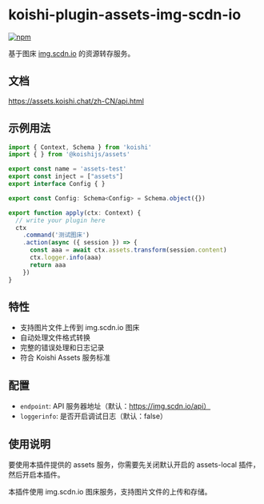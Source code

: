 # koishi-plugin-assets-img-scdn-io

[![npm](https://img.shields.io/npm/v/koishi-plugin-assets-img-scdn-io?style=flat-square)](https://www.npmjs.com/package/koishi-plugin-assets-img-scdn-io)


基于图床 [img.scdn.io](https://img.scdn.io/) 的资源转存服务。

## 文档

<https://assets.koishi.chat/zh-CN/api.html>

## 示例用法
```ts
import { Context, Schema } from 'koishi'
import { } from '@koishijs/assets'

export const name = 'assets-test'
export const inject = ["assets"]
export interface Config { }

export const Config: Schema<Config> = Schema.object({})

export function apply(ctx: Context) {
  // write your plugin here
  ctx
    .command('测试图床')
    .action(async ({ session }) => {
      const aaa = await ctx.assets.transform(session.content)
      ctx.logger.info(aaa)
      return aaa
    })
}

```

## 特性

- 支持图片文件上传到 img.scdn.io 图床
- 自动处理文件格式转换
- 完整的错误处理和日志记录
- 符合 Koishi Assets 服务标准

## 配置

- `endpoint`: API 服务器地址（默认：https://img.scdn.io/api）
- `loggerinfo`: 是否开启调试日志（默认：false）

## 使用说明

要使用本插件提供的 assets 服务，你需要先关闭默认开启的 assets-local 插件，然后开启本插件。

本插件使用 img.scdn.io 图床服务，支持图片文件的上传和存储。
